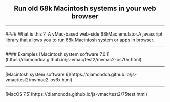 <center><h2>Run old 68k Macintosh systems in your web browser</h2></center>
<hr>
#### What is this？
A vMac-based web-side 68kMac emulator.A javascript library that allows you to run 68k Macintosh system or apps in browser.
<hr>
#### Examples
[Macintosh system software 7.0.1](https://diamondda.github.io/js-vmac/test2/mvmac2-os70x.html)
<hr>
[Macintosh system software 6](https://diamondda.github.io/js-vmac/test2/mvmac2-os6x.html)
<hr>
[MacOS 7.5](https://diamondda.github.io/js-vmac/test2/75test.html)


